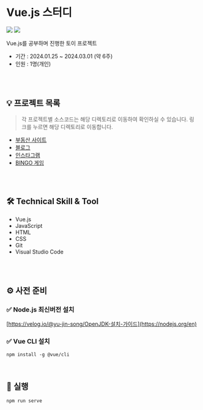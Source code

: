# Vue.js 스터디

<a href="#"><img src="https://img.shields.io/github/last-commit/yu-jin-song/vue-study.svg?style=flat" /></a>
<a href="#"><img src="https://img.shields.io/github/languages/top/yu-jin-song/vue-study.svg?colorB=yellow&style=flat" /></a>

Vue.js를 공부하며 진행한 토이 프로젝트
- 기간 : 2024.01.25 ~ 2024.03.01 (약 6주)
- 인원 : 1명(개인)

<br><br>

## 💡 프로젝트 목록
> 각 프로젝트별 소스코드는 해당 디렉토리로 이동하여 확인하실 수 있습니다. 링크를 누르면 해당 디렉토리로 이동합니다.

- <a href="https://github.com/yu-jin-song/vue-study/tree/master/real-estate-mall">부동산 사이트</a>
- <a href="https://github.com/yu-jin-song/vue-study/tree/master/blog">블로그</a>
- <a href="https://github.com/yu-jin-song/vue-study/tree/master/vuestagram">인스타그램</a>
- <a href="https://github.com/yu-jin-song/vue-study/tree/master/bingo">BINGO 게임</a>

<br><br>

## 🛠️ Technical Skill & Tool
- Vue.js
- JavaScript
- HTML
- CSS
- Git
- Visual Studio Code

<br><br>

## ⚙️ 사전 준비
### ✅ Node.js 최신버전 설치
[https://velog.io/@yu-jin-song/OpenJDK-설치-가이드](https://nodejs.org/en)

### ✅ Vue CLI 설치
```
npm install -g @vue/cli
```

<br>

## 🚩 실행
```
npm run serve
```
